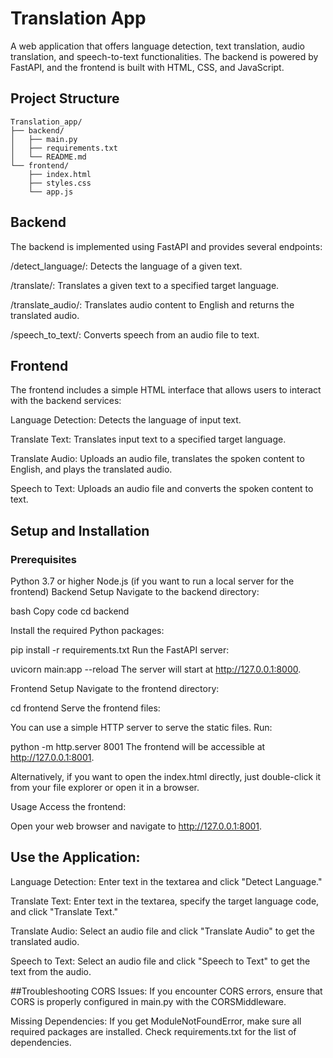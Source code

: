 # Translation App

A web application that offers language detection, text translation, audio translation, and speech-to-text functionalities. The backend is powered by FastAPI, and the frontend is built with HTML, CSS, and JavaScript.

## Project Structure

    Translation_app/
    ├── backend/
    │   ├── main.py
    │   ├── requirements.txt
    │   └── README.md
    └── frontend/
        ├── index.html
        ├── styles.css
        └── app.js

## Backend
The backend is implemented using FastAPI and provides several endpoints:

/detect_language/: Detects the language of a given text.

/translate/: Translates a given text to a specified target language.

/translate_audio/: Translates audio content to English and returns the translated audio.

/speech_to_text/: Converts speech from an audio file to text.


## Frontend
The frontend includes a simple HTML interface that allows users to interact with the backend services:

Language Detection: Detects the language of input text.

Translate Text: Translates input text to a specified target language.

Translate Audio: Uploads an audio file, translates the spoken content to English, and plays the translated audio.

Speech to Text: Uploads an audio file and converts the spoken content to text.

## Setup and Installation

### Prerequisites
Python 3.7 or higher
Node.js (if you want to run a local server for the frontend)
Backend Setup
Navigate to the backend directory:

bash
Copy code
cd backend

Install the required Python packages:

pip install -r requirements.txt
Run the FastAPI server:

uvicorn main:app --reload
The server will start at http://127.0.0.1:8000.

Frontend Setup
Navigate to the frontend directory:


cd frontend
Serve the frontend files:

You can use a simple HTTP server to serve the static files. 
Run:

python -m http.server 8001
The frontend will be accessible at http://127.0.0.1:8001.

Alternatively, if you want to open the index.html directly, just double-click it from your file explorer or open it in a browser.

Usage
Access the frontend:

Open your web browser and navigate to http://127.0.0.1:8001.


## Use the Application:

Language Detection: Enter text in the textarea and click "Detect Language."

Translate Text: Enter text in the textarea, specify the target language code, and click "Translate Text."

Translate Audio: Select an audio file and click "Translate Audio" to get the translated audio.

Speech to Text: Select an audio file and click "Speech to Text" to get the text from the audio.



##Troubleshooting
CORS Issues: If you encounter CORS errors, ensure that CORS is properly configured in main.py with the CORSMiddleware.

Missing Dependencies: If you get ModuleNotFoundError, make sure all required packages are installed. Check requirements.txt for the list of dependencies.
